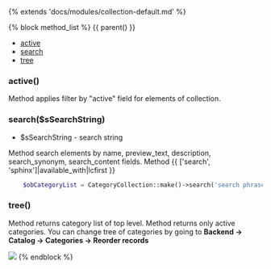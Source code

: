 {% extends 'docs/modules/collection-default.md' %}

{% block method_list %}
{{ parent() }}

* [active](#active)
* [search](#searchssearchstring)
* [tree](#tree)

### active()

Method applies filter by "active" field for elements of collection.

### search($sSearchString)
  * $sSearchString - search string

Method search elements by name, preview_text, description, search_synonym, search_content fields.
Method {{ ['search', 'sphinx']|available_with|lcfirst }}
```php
    $obCategoryList = CategoryCollection::make()->search('search phrase');
```

### tree()

Method returns category list of top level. Method returns only active categories. 
You can change tree of categories by going to **Backend -> Catalog -> Categories -> Reorder records**

![](./../../../assets/images/backend-category-5.png)
{% endblock %}
